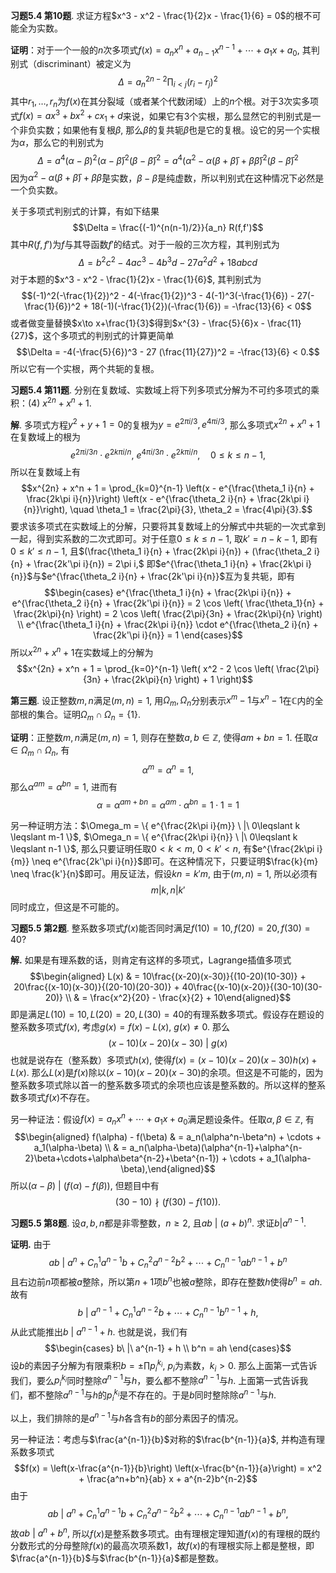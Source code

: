 **习题5.4 第10题**.
求证方程$x^3 - x^2 - \frac{1}{2}x - \frac{1}{6} = 0$的根不可能全为实数。

**证明**：对于一个一般的$n$次多项式$f(x) = a_{n}x^{n}+a_{n-1}x^{n-1}+\cdots +a_{1}x+a_{0}$,
其判别式（discriminant）被定义为
$$\Delta = a_n^{2n-2} \prod_{i< j} (r_i - r_j)^2$$
其中$r_1,\ldots, r_n$为$f(x)$在其分裂域（或者某个代数闭域）上的$n$个根。对于3次实多项式$f(x) = ax^3+bx^2+cx_1+d$来说，如果它有3个实根，那么显然它的判别式是一个非负实数；如果他有复根$\beta$,
那么$\beta$的复共轭$\bar{\beta}$也是它的复根。设它的另一个实根为$\alpha$，那么它的判别式为
$$\Delta = a^4 (\alpha-\beta)^2(\alpha-\bar{\beta})^2(\beta-\bar{\beta})^2 = a^4 (\alpha^2-\alpha(\beta+\bar{\beta})+\beta\bar{\beta})^2 (\beta-\bar{\beta})^2$$
因为$\alpha^2-\alpha(\beta+\bar{\beta})+\beta\bar{\beta}$是实数，$\beta-\bar{\beta}$是纯虚数，所以判别式在这种情况下必然是一个负实数。

关于多项式判别式的计算，有如下结果
$$\Delta = \frac{(-1)^{n(n-1)/2}}{a_n} R(f,f')$$
其中$R(f,f')$为$f$与其导函数$f'$的结式。对于一般的三次方程，其判别式为
$$\Delta = b^{2}c^{2}-4ac^{3}-4b^{3}d-27a^{2}d^{2}+18abcd$$
对于本题的$x^3 - x^2 - \frac{1}{2}x - \frac{1}{6}$, 其判别式为
$$(-1)^2(-\frac{1}{2})^2 - 4(-\frac{1}{2})^3 - 4(-1)^3(-\frac{1}{6}) - 27(-\frac{1}{6})^2 + 18(-1)(-\frac{1}{2})(-\frac{1}{6}) = -\frac{13}{6} < 0$$
或者做变量替换$x\to x+\frac{1}{3}$得到$x^{3} - \frac{5}{6}x - \frac{11}{27}$，这个多项式的判别式的计算更简单
$$\Delta = -4(-\frac{5}{6})^3 - 27 (\frac{11}{27})^2 = -\frac{13}{6} < 0.$$
所以它有一个实根，两个共轭的复根。

**习题5.4 第11题**.
分别在复数域、实数域上将下列多项式分解为不可约多项式的乘积：(4)
$x^{2n} + x^n + 1$.

**解**.
多项式方程$y^2 + y + 1 = 0$的复根为$y = e^{2\pi i/3}, e^{4\pi i/3}$,
那么多项式$x^{2n} + x^n + 1$在复数域上的根为
$$e^{2\pi i/3n} \cdot e^{2k\pi i/n},\ e^{4\pi i/3n} \cdot e^{2k\pi i/n}, \quad 0 \leqslant k \leqslant n-1,$$
所以在复数域上有
$$x^{2n} + x^n + 1 = \prod_{k=0}^{n-1} \left(x - e^{\frac{\theta_1 i}{n} + \frac{2k\pi i}{n}}\right) \left(x - e^{\frac{\theta_2 i}{n} + \frac{2k\pi i}{n}}\right), \quad \theta_1 = \frac{2\pi}{3}, \theta_2 = \frac{4\pi}{3}.$$
要求该多项式在实数域上的分解，只要将其复数域上的分解式中共轭的一次式拿到一起，得到实系数的二次式即可。对于任意$0\leqslant k \leqslant n-1$,
取$k' = n-k-1$, 即有$0\leqslant k' \leqslant n-1$,
且$(\frac{\theta_1 i}{n} + \frac{2k\pi i}{n}) + (\frac{\theta_2 i}{n} + \frac{2k'\pi i}{n}) = 2\pi i,$
即$e^{\frac{\theta_1 i}{n} + \frac{2k\pi i}{n}}$与$e^{\frac{\theta_2 i}{n} + \frac{2k'\pi i}{n}}$互为复共轭，即有
$$\begin{cases}
e^{\frac{\theta_1 i}{n} + \frac{2k\pi i}{n}} + e^{\frac{\theta_2 i}{n} + \frac{2k'\pi i}{n}} = 2 \cos \left( \frac{\theta_1}{n} + \frac{2k\pi}{n} \right) = 2 \cos \left( \frac{2\pi}{3n} + \frac{2k\pi}{n} \right) \\
e^{\frac{\theta_1 i}{n} + \frac{2k\pi i}{n}} \cdot e^{\frac{\theta_2 i}{n} + \frac{2k'\pi i}{n}} = 1
\end{cases}$$ 所以$x^{2n} + x^n + 1$在实数域上的分解为
$$x^{2n} + x^n + 1 = \prod_{k=0}^{n-1} \left( x^2 - 2 \cos \left( \frac{2\pi}{3n} + \frac{2k\pi}{n} \right) + 1 \right)$$

**第三题**. 设正整数$m,n$满足$(m,n)=1$,
用$\Omega_m, \Omega_n$分别表示$x^m-1$与$x^n-1$在$\mathbb{C}$内的全部根的集合。证明$\Omega_m \cap \Omega_n = \{1\}$.

**证明**：正整数$m,n$满足$(m,n)=1$, 则存在整数$a,b\in\mathbb{Z}$,
使得$am+bn=1$. 任取$\alpha\in \Omega_m \cap \Omega_n$, 有
$$\alpha^m = \alpha^n = 1,$$ 那么$\alpha^{am} = \alpha^{bn} = 1,$ 进而有
$$\alpha = \alpha^{am+bn} = \alpha^{am} \cdot \alpha^{bn} = 1 \cdot 1 = 1$$

另一种证明方法：$\Omega_m = \{ e^{\frac{2k\pi i}{m}} \ |\ 0\leqslant k \leqslant m-1 \}$,
$\Omega_n = \{ e^{\frac{2k\pi i}{n}} \ |\ 0\leqslant k \leqslant n-1 \}$,
那么只要证明任取$0 < k < m$, $0 < k' < n$,
有$e^{\frac{2k\pi i}{m}} \neq e^{\frac{2k'\pi i}{n}}$即可。在这种情况下，只要证明$\frac{k}{m} \neq \frac{k'}{n}$即可。用反证法，假设$kn=k'm$,
由于$(m,n)=1$, 所以必须有 $$m|k, n|k'$$ 同时成立，但这是不可能的。

**习题5.5 第2题**.
整系数多项式$f(x)$能否同时满足$f(10)=10, f(20)=20, f(30)=40$?

**解.** 如果是有理系数的话，则肯定有这样的多项式，Lagrange插值多项式
$$\begin{aligned}
L(x) & = 10\frac{(x-20)(x-30)}{(10-20)(10-30)} + 20\frac{(x-10)(x-30)}{(20-10)(20-30)} + 40\frac{(x-10)(x-20)}{(30-10)(30-20)} \\
& = \frac{x^2}{20} - \frac{x}{2} + 10\end{aligned}$$
即是满足$L(10)=10, L(20)=20, L(30)=40$的有理系数多项式。假设存在题设的整系数多项式$f(x)$,
考虑$g(x) = f(x) - L(x)$, $g(x) \neq 0$. 那么
$$(x-10)(x-20)(x-30) \ |\ g(x)$$ 也就是说存在（整系数）多项式$h(x)$,
使得$f(x) = (x-10)(x-20)(x-30)h(x) + L(x)$.
那么$L(x)$是$f(x)$除以$(x-10)(x-20)(x-30)$的余项。但这是不可能的，因为整系数多项式除以首一的整系数多项式的余项也应该是整系数的。所以这样的整系数多项式$f(x)$不存在。

另一种证法：假设$f(x) = a_nx^n + \cdots + a_1x + a_0$满足题设条件。任取$\alpha,\beta\in\mathbb{Z}$,
有 $$\begin{aligned}
f(\alpha) - f(\beta) & = a_n(\alpha^n-\beta^n) + \cdots + a_1(\alpha-\beta) \\
& = a_n(\alpha-\beta)(\alpha^{n-1}+\alpha^{n-2}\beta+\cdots+\alpha\beta^{n-2}+\beta^{n-1}) + \cdots + a_1(\alpha-\beta),\end{aligned}$$
所以$(\alpha-\beta) \ |\ (f(\alpha) - f(\beta))$, 但题目中有
$$(30-10) \nmid (f(30)-f(10)).$$

**习题5.5 第8题**. 设$a,b,n$都是非零整数，$n\geqslant 2$,
且$ab\ |\ (a+b)^n$. 求证$b|a^{n-1}$.

**证明.** 由于
$$ab\ |\ a^n + C_n^1a^{n-1}b + C_n^2a^{n-2}b^2 + \cdots + C_n^{n-1}ab^{n-1} + b^n$$
且右边前$n$项都被$a$整除，所以第$n+1$项$b^n$也被$a$整除，即存在整数$h$使得$b^n = ah$.
故有 $$b\ |\ a^{n-1} + C_n^1a^{n-2}b + \cdots + C_n^{n-1}b^{n-1} + h,$$
从此式能推出$b\ |\ a^{n-1} + h$. 也就是说，我们有 $$\begin{cases}
b\ |\ a^{n-1} + h \\
b^n = ah
\end{cases}$$ 设$b$的素因子分解为有限乘积$b = \pm \prod p_i^{k_i}$,
$p_i$为素数，$k_i>0$.
那么上面第一式告诉我们，要么$p_i^{k_i}$同时整除$a^{n-1}$与$h$，要么都不整除$a^{n-1}$与$h$.
上面第一式告诉我们，都不整除$a^{n-1}$与$h$的$p_i^{k_i}$是不存在的。于是$b$同时整除除$a^{n-1}$与$h$.

以上，我们排除的是$a^{n-1}$与$h$各含有$b$的部分素因子的情况。

另一种证法：考虑与$\frac{a^{n-1}}{b}$对称的$\frac{b^{n-1}}{a}$,
并构造有理系数多项式
$$f(x) = \left(x-\frac{a^{n-1}}{b}\right) \left(x-\frac{b^{n-1}}{a}\right) = x^2 + \frac{a^n+b^n}{ab} x + a^{n-2}b^{n-2}$$
由于
$$ab\ |\ a^n + C_n^1a^{n-1}b + C_n^2a^{n-2}b^2 + \cdots + C_n^{n-1}ab^{n-1} + b^n,$$
故$ab\ |\ a^n + b^n,$
所以$f(x)$是整系数多项式。由有理根定理知道$f(x)$的有理根的既约分数形式的分母整除$f(x)$的最高次项系数1，故$f(x)$的有理根实际上都是整根，即$\frac{a^{n-1}}{b}$与$\frac{b^{n-1}}{a}$都是整数。
